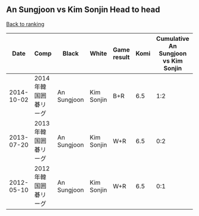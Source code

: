 ## An Sungjoon vs Kim Sonjin Head to head

[Back to ranking](../../index.md)




| **Date** | **Comp** | **Black** | **White** | **Game result** | **Komi** | **Cumulative An Sungjoon vs Kim Sonjin** | **An Sungjoon streak** | **Kim Sonjin streak** | 
| --- | --- | --- | --- | --- | --- | --- | --- | --- |
| 2014-10-02 | 2014年韓国囲碁リーグ | An Sungjoon | Kim Sonjin | B+R | 6.5 | 1:2 | 1 | 0 | 
| 2013-07-20 | 2013年韓国囲碁リーグ | An Sungjoon | Kim Sonjin | W+R | 6.5 | 0:2 | 0 | 2 | 
| 2012-05-10 | 2012年韓国囲碁リーグ | An Sungjoon | Kim Sonjin | W+R | 6.5 | 0:1 | 0 | 1 |




